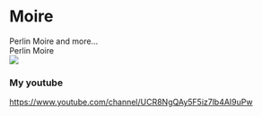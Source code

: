 # Moire
Perlin Moire and more...<br>
Perlin Moire<br>
[![](http://img.youtube.com/vi/RAbj6seNraE/0.jpg)](http://www.youtube.com/watch?v=RAbj6seNraE "")<br>
### My youtube
https://www.youtube.com/channel/UCR8NgQAy5F5iz7lb4AI9uPw
